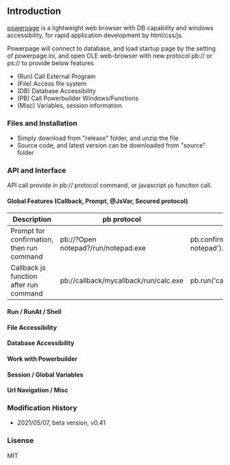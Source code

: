 ## Introduction

[powerpage](https://github.com/casualwriter/powerpage) is a lightweight web browser with DB capability 
and windows accessibility, for rapid application development by html/css/js. 

Powerpage will connect to database, and load startup page by the setting of powerpage.ini, and open 
OLE web-browser with new protocol pb:// or ps:// to provide below features
 
* (Run) Call External Program 
* (File) Access file system 
* (DB) Database Accessibility
* (PB) Call Powerbuilder Windows/Functions 
* (Misc) Variables, session information 

### Files and Installation

* Simply download from "release" folder, and unzip the file
* Source code, and latest version can be downloaded from "source" folder

### API and Interface

API call provide in pb:// protocol command, or javascript ``pb`` funciton call. 

#### Global Features (Callback, Prompt, @JsVar, Secured protocol)  

Description | pb protocol | javascript
------------|-------------|-----------------
Prompt for confirmation, then run command | pb://?Open notepad?/run/notepad.exe | pb.confirm('Open notepad').run('notepad.exe')  
Callback js function after run command | pb://callback/mycallback/run/calc.exe | pb.run('calc.exe','mycallback')  

#### Run / RunAt / Shell

#### File Accessibility

#### Database Accessibility

#### Work with Powerbuilder

#### Session / Global Variables

#### Url Navigation / Misc

### Modification History

* 2021/05/07, beta version, v0.41 

### Lisense

MIT

